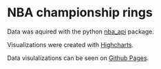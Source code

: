 # NBA championship rings

Data was aquired with the python [nba_api](https://github.com/swar/nba_api) package.

Visualizations were created with [Highcharts](https://www.highcharts.com/).

Data visulalizations can be seen on [Github Pages](https://revpeter.github.io/nba_championship_rings/).

